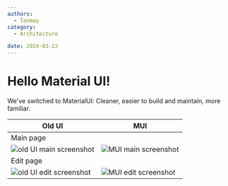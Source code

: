 ```yaml
---
authors:
  - Tanmay
category:
  - Architecture

date: 2024-03-22
---
```

# Hello Material UI!

We've switched to MaterialUI: Cleaner, easier to build and maintain, more familiar.

<!-- more -->

| Old UI | MUI |
|--------|-----|
| Main page |
| ![old UI main screenshot](../../../../images/mui_update/old_main.png) | ![MUI main screenshot](../../../../images/mui_update/mui_main.png) |
| Edit page |
| ![old UI edit screenshot](../../../../images/mui_update/old_edit.png) | ![MUI edit screenshot](../../../../images/mui_update/mui_edit.png) |
